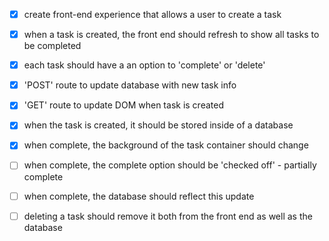 

- [x] create front-end experience that allows a user to create a task
- [x] when a task is created, the front end should refresh to show all tasks to be completed
- [x] each task should have a an option to 'complete' or 'delete'
- [x] 'POST' route to update database with new task info
- [x] 'GET' route to update DOM when task is created
- [x] when the task is created, it should be stored inside of a database
- [x] when complete, the background of the task container should change

- [ ] when complete, the complete option should be 'checked off' - partially complete
- [ ] when complete, the database should reflect this update
- [ ] deleting a task should remove it both from the front end as well as the database
